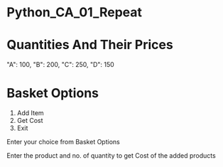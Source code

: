 # Python_CA_01_Repeat


# Quantities And Their Prices
"A": 100,
"B": 200,
"C": 250,
"D": 150

# Basket Options
1. Add Item
2. Get Cost
3. Exit

Enter your choice from Basket Options

Enter the product and no. of quantity to get Cost of the added products